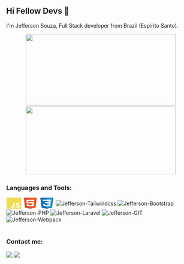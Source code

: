 ## Hi Fellow Devs 👋

I'm Jefferson Souza, Full Stack developer from Brazil (Espirito Santo).

<div align="center">
  <a href="https://github.com/jeffersonsouuza">
    <img height="190" width="400" src="https://github-readme-stats.vercel.app/api?username=jeffersonsouuza&show_icons=true&theme=swift&include_all_commits=true&count_private=true"/>
    <img height="180" width="400" src="https://github-readme-stats.vercel.app/api/top-langs/?username=jeffersonsouuza&layout=compact&langs_count=15&theme=swift"/>
  </a>
</div>

### Languages and Tools:
  
<div style="display: inline_block">
  <img align="center" alt="Jefferson-JavaScript" height="30" width="40" src="https://raw.githubusercontent.com/devicons/devicon/master/icons/javascript/javascript-plain.svg">
  <img align="center" alt="Jefferson-HTML" height="30" width="40" src="https://raw.githubusercontent.com/devicons/devicon/master/icons/html5/html5-original.svg">
  <img align="center" alt="Jefferson-CSS" height="30" width="40" src="https://raw.githubusercontent.com/devicons/devicon/master/icons/css3/css3-original.svg">
  <img align="center" alt="Jefferson-Tailwindcss" height="30" width="35" src="https://img.icons8.com/?size=100&id=x7XMNGh2vdqA&format=png&color=000000">
  <img align="center" alt="Jefferson-Bootstrap" height="30" width="40" src="https://cdn.jsdelivr.net/gh/devicons/devicon/icons/bootstrap/bootstrap-original.svg">
  <img align="center" alt="Jefferson-PHP" height="30" width="40" src="https://img.icons8.com/?size=100&id=fAMVO_fuoOuC&format=png&color=000000">
  <img align="center" alt="Jefferson-Laravel" height="30" width="40" src="https://cdn.jsdelivr.net/gh/devicons/devicon@latest/icons/laravel/laravel-original.svg">
  <img align="center" alt="Jefferson-GIT" height="30" width="40" src="https://cdn.jsdelivr.net/gh/devicons/devicon/icons/git/git-plain.svg">
  <img align="center" alt="Jefferson-Webpack" height="30" width="35" src="https://img.icons8.com/?size=100&id=sOWbK4N3cxGh&format=png&color=000000">
</div><br>
  
### Contact me:

<div>
  <a href="https://www.linkedin.com/in/ojeffersonsouza/" target="_blank"><img src="https://img.shields.io/badge/-LinkedIn-%230077B5?style=for-the-badge&logo=linkedin&logoColor=white" target="_blank"></a>
  <a href="mailto:jeffersonsouza03@hotmail.com" target="_blank"><img src="https://img.shields.io/badge/-Hotmail-%23E4405F?style=for-the-badge&logo=Hotmail&logoColor=white" target="_blank"></a>
</div><br>
  
